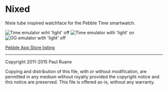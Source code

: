Nixed
=====

Nixie tube inspired watchface for the Pebble Time smartwatch.

![Time emulator wiht 'light' off](http://i.imgur.com/a3H4CiS.png)
![Time emulator with 'light' on](http://i.imgur.com/tbAr91G.png)
![OG emulator with 'light' off](http://i.imgur.com/1LNsrZG.png)

[Pebble App Store listing](https://apps.getpebble.com/applications/554a5efc93cc44482d0000ac)

---

Copyright 2011-2015 Paul Ruane

Copying and distribution of this file, with or without modification, are permitted in any medium without royalty provided the copyright notice and this notice are preserved. This file is offered as-is, without any warranty.
